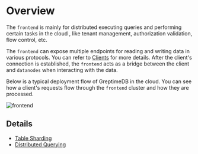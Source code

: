 # Overview

The `frontend` is mainly for distributed executing queries and performing certain tasks in the cloud
, like tenant management, authorization validation, flow control, etc.

The `frontend` can expose multiple endpoints for reading and writing data in various protocols. You
can refer to [Clients][1] for more details. After the client's connection is
established, the `frontend` acts as a bridge between the client and `datanodes` when interacting with
the data.

Below is a typical deployment flow of GreptimeDB in the cloud. You can see how a client's requests
flow through the `frontend` cluster and how they are processed.

![frontend](/frontend.png)

## Details

- [Table Sharding][2]
- [Distributed Querying][3]

[1]: /v0.4/user-guide/clients/overview.md
[2]: ./table-sharding.md
[3]: ./distributed-querying.md
